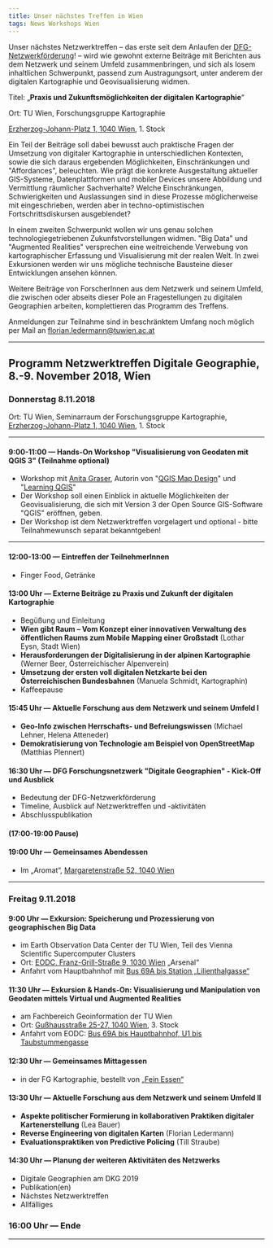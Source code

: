 ```yaml
---
title: Unser nächstes Treffen in Wien
tags: News Workshops Wien
---
```


Unser nächstes Netzwerktreffen – das erste seit dem Anlaufen der
[DFG-Netzwerkförderung](http://digitale-geographien.de/news/dfg-foerderung-und-ankuendigung)! – wird wie
gewohnt externe Beiträge mit Berichten aus dem Netzwerk und seinem Umfeld zusammenbringen, und sich als losem inhaltlichen
Schwerpunkt, passend zum Austragungsort, unter anderem der digitalen Kartographie und Geovisualisierung widmen.

Titel: „**Praxis und Zukunftsmöglichkeiten der digitalen Kartographie**“  

Ort: TU Wien, Forschungsgruppe Kartographie

[Erzherzog-Johann-Platz 1, 1040 Wien](https://goo.gl/maps/QFYGgZqa6uB2), 1. Stock

Ein Teil der Beiträge soll dabei bewusst auch praktische Fragen der Umsetzung von digitaler Kartographie in
unterschiedlichen Kontexten, sowie die sich daraus ergebenden Möglichkeiten, Einschränkungen und "Affordances", beleuchten.
Wie prägt die konkrete Ausgestaltung aktueller GIS-Systeme, Datenplattformen und mobiler Devices unsere Abbildung und Vermittlung
räumlicher Sachverhalte? Welche Einschränkungen, Schwierigkeiten und Auslassungen sind in diese Prozesse möglicherweise mit eingeschrieben, werden aber in techno-optimistischen Fortschrittsdiskursen ausgeblendet?

In einem zweiten Schwerpunkt wollen wir uns genau solchen technologiegetriebenen Zukunfstvorstellungen widmen.
"Big Data" und "Augmented Realities" versprechen eine weitreichende Verwebung von kartographischer Erfassung und
Visualisierung mit der realen Welt. In zwei Exkursionen werden wir uns mögliche technische Bausteine dieser Entwicklungen
ansehen können. 

Weitere Beiträge von ForscherInnen aus dem Netzwerk und seinem Umfeld, die zwischen oder abseits dieser Pole an Fragestellungen zu
digitalen Geographien arbeiten, komplettieren das Programm des Treffens.

Anmeldungen zur Teilnahme sind in beschränktem Umfang noch möglich per Mail an [florian.ledermann@tuwien.ac.at](mailto:florian.ledermann@tuwien.ac.at)

----

## **Programm** Netzwerktreffen Digitale Geographie, 8.-9. November 2018, Wien  

### Donnerstag 8.11.2018

Ort: TU Wien, Seminarraum der Forschungsgruppe Kartographie, [Erzherzog-Johann-Platz 1, 1040 Wien](https://goo.gl/maps/QFYGgZqa6uB2), 1. Stock

----

#### 9:00-11:00 — Hands-On Workshop "Visualisierung von Geodaten mit QGIS 3" (Teilnahme optional)

- Workshop mit [Anita Graser](https://anitagraser.com/about/), Autorin von "[QGIS Map Design](http://locatepress.com/qmd2)"
und "[Learning QGIS](https://www.packtpub.com/big-data-and-business-intelligence/learning-qgis-third-edition)"
- Der Workshop soll einen Einblick in aktuelle Möglichkeiten der Geovisualisierung, die sich mit Version 3 der Open Source GIS-Software "QGIS" eröffnen, geben.
- Der Workshop ist dem Netzwerktreffen vorgelagert und optional - bitte Teilnahmewunsch separat bekanntgeben!

----

#### 12:00-13:00 — Eintreffen der TeilnehmerInnen

- Finger Food, Getränke

#### 13:00 Uhr — Externe Beiträge zu Praxis und Zukunft der digitalen Kartographie

- Begüßung und Einleitung
- **Wien gibt Raum – Vom Konzept einer innovativen Verwaltung des öffentlichen Raums zum Mobile Mapping einer Großstadt** (Lothar Eysn, Stadt Wien)
- **Herausforderungen der Digitalisierung in der alpinen Kartographie** (Werner Beer, Österreichischer Alpenverein)
- **Umsetzung der ersten voll digitalen Netzkarte bei den Österreichischen Bundesbahnen** (Manuela Schmidt, Kartographin)
- Kaffeepause

#### 15:45 Uhr — Aktuelle Forschung aus dem Netzwerk und seinem Umfeld I

- **Geo-Info zwischen Herrschafts- und Befreiungswissen** (Michael Lehner, Helena Atteneder)
- **Demokratisierung von Technologie am Beispiel von OpenStreetMap** (Matthias Plennert)

#### 16:30 Uhr — DFG Forschungsnetzwerk "Digitale Geographien" - Kick-Off und Ausblick

- Bedeutung der DFG-Netzwerkförderung
- Timeline, Ausblick auf Netzwerktreffen und -aktivitäten
- Abschlusspublikation

#### (17:00-19:00 Pause)

#### 19:00 Uhr — Gemeinsames Abendessen

- Im „Aromat“, [Margaretenstraße 52, 1040 Wien](https://goo.gl/maps/E6ezeooWyhv)

----

### Freitag 9.11.2018

#### 9:00 Uhr — Exkursion: Speicherung und Prozessierung von geographischen Big Data

- im Earth Observation Data Center der TU Wien, Teil des Vienna Scientific Supercomputer Clusters 
- Ort: [EODC, Franz-Grill-Straße 9, 1030 Wien](https://goo.gl/maps/JVVtGB9YTTA2) „Arsenal“
- Anfahrt vom Hauptbahnhof mit [Bus 69A bis Station „Lilienthalgasse“](https://anachb.vor.at/webapp/?L=vs_anachb&storageRecon=4ed3a03d-29f4-4ed5-a6f5-51c281d65bba)

#### 11:30 Uhr — Exkursion & Hands-On: Visualisierung und Manipulation von Geodaten mittels Virtual und Augmented Realities 

- am Fachbereich Geoinformation der TU Wien
- Ort: [Gußhausstraße 25-27, 1040 Wien](https://goo.gl/maps/XWj6Yo56Pn92), 3. Stock
- Anfahrt vom EODC: [Bus 69A bis Hauptbahnhof, U1 bis Taubstummengasse](https://anachb.vor.at/webapp/?L=vs_anachb&storageRecon=15290bed-ccf0-4335-983e-e034a577dc65)

#### 12:30 Uhr — Gemeinsames Mittagessen

- in der FG Kartographie, bestellt von [„Fein Essen“](http://www.feinessen.at/)

#### 13:30 Uhr — Aktuelle Forschung aus dem Netzwerk und seinem Umfeld II

- **Aspekte politischer Formierung in kollaborativen Praktiken digitaler Kartenerstellung** (Lea Bauer)
- **Reverse Engineering von digitalen Karten** (Florian Ledermann)
- **Evaluationspraktiken von Predictive Policing** (Till Straube)

#### 14:30 Uhr — Planung der weiteren Aktivitäten des Netzwerks

- Digitale Geographien am DKG 2019
- Publikation(en)
- Nächstes Netzwerktreffen
- Allfälliges

### 16:00 Uhr — Ende

----
